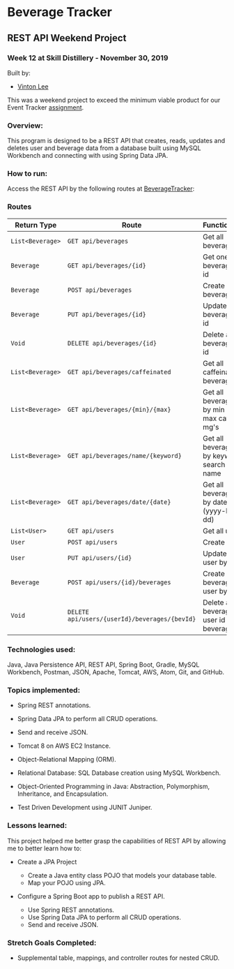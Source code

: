 # Beverage Tracker

## REST API Weekend Project

### Week 12 at Skill Distillery - November 30, 2019

Built by:

-   [Vinton Lee](http://vintonlee.dev)

This was a weekend project to exceed the minimum viable product for our Event Tracker [assignment](https://github.com/vintonl/EventTrackerProject/blob/master/Assignment.md).

### Overview:

This program is designed to be a REST API that creates, reads, updates and deletes user and beverage data from a database built using MySQL Workbench and connecting with using Spring Data JPA.

### How to run:

Access the REST API by the following routes at [BeverageTracker](http://3.132.229.160:8080/EventTracker/):

### Routes

| Return Type      | Route                                         | Functionality                                  |
| ---------------- | --------------------------------------------- | ---------------------------------------------- |
| `List<Beverage>` | `GET api/beverages`                           | Get all beverages                              |
| `Beverage`       | `GET api/beverages/{id}`                      | Get one beverage by id                         |
| `Beverage`       | `POST api/beverages`                          | Create beverage                                |
| `Beverage`       | `PUT api/beverages/{id}`                      | Update a beverage by id                        |
| `Void`           | `DELETE api/beverages/{id}`                   | Delete a beverage by id                        |
| `List<Beverage>` | `GET api/beverages/caffeinated`               | Get all caffeinated beverages                  |
| `List<Beverage>` | `GET api/beverages/{min}/{max}`               | Get all beverages by min and max caffeine mg's |
| `List<Beverage>` | `GET api/beverages/name/{keyword}`            | Get all beverages by keyword search of name    |
| `List<Beverage>` | `GET api/beverages/date/{date}`               | Get all beverages by date (yyyy-MM-dd)         |
| `List<User>`     | `GET api/users`                               | Get all users                                  |
| `User`           | `POST api/users`                              | Create user                                    |
| `User`           | `PUT api/users/{id}`                          | Update a user by id                            |
| `Beverage`       | `POST api/users/{id}/beverages`               | Create beverage for user by id                 |
| `Void`           | `DELETE api/users/{userId}/beverages/{bevId}` | Delete a beverage by user id and beverage id   |

### Technologies used:

Java, Java Persistence API, REST API, Spring Boot, Gradle, MySQL Workbench, Postman, JSON, Apache, Tomcat, AWS, Atom, Git, and GitHub.

### Topics implemented:

-   Spring REST annotations.

-   Spring Data JPA to perform all CRUD operations.

-   Send and receive JSON.

-   Tomcat 8 on AWS EC2 Instance.

-   Object-Relational Mapping (ORM).

-   Relational Database: SQL Database creation using MySQL Workbench.

-   Object-Oriented Programming in Java: Abstraction, Polymorphism, Inheritance, and Encapsulation.

-   Test Driven Development using JUNIT Juniper.

### Lessons learned:

This project helped me better grasp the capabilities of REST API by allowing me to better learn how to:

-   Create a JPA Project

    -   Create a Java entity class POJO that models your database table.
    -   Map your POJO using JPA.

-   Configure a Spring Boot app to publish a REST API.
    -   Use Spring REST annotations.
    -   Use Spring Data JPA to perform all CRUD operations.
    -   Send and receive JSON.

### Stretch Goals Completed:

-   Supplemental table, mappings, and controller routes for nested CRUD.
